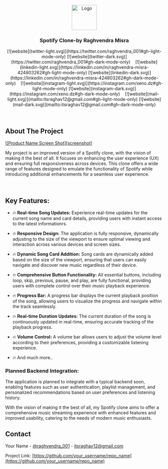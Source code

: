 

<!-- PROJECT LOGO -->
<br />
<div align="center">
  <a href="https://github.com/dev-raghvendramisra/Spotify-Clone">
    <img src="images/logo.png" alt="Logo" width="80" height="80">
  </a>

  <h3 align="center">Spotify Clone-by Raghvendra Misra</h3>

  <div align="center">
    [![website](twitter-light.svg)](https://twitter.com/raghvendra_001#gh-light-mode-only)
[![website](twitter-dark.svg)](https://twitter.com/raghvendra_001#gh-dark-mode-only)
&nbsp;&nbsp;
[![website](linkedin-light.svg)](https://linkedin.com/in/raghvendra-misra-424803262#gh-light-mode-only)
[![website](linkedin-dark.svg)](https://linkedin.com/in/raghvendra-misra-424803262#gh-dark-mode-only)
&nbsp;&nbsp;
[![website](instagram-light.svg)](https://instagram.com/xeno.dz#gh-light-mode-only)
[![website](instagram-dark.svg)](https://instagram.com/xeno.dz#gh-dark-mode-only)
&nbsp;&nbsp;
[![website](mail-light.svg)](mailto:itsraghav12@gmail.com#gh-light-mode-only)
[![website](mail-dark.svg)](mailto:itsraghav12@gmail.com#gh-dark-mode-only)
  </div>
</div>

<br>
<br>








<!-- ABOUT THE PROJECT -->
## About The Project

[![Product Name Screen Shot][screenshot]]([https://example.com](https://spotifyclonebyrv.freewebhostmost.com/))

My project is an improved version of a Spotify clone, with the vision of making it the best of all. It focuses on enhancing the user experience (UX) and ensuring full responsiveness across devices. This clone offers a wide range of features designed to emulate the functionality of Spotify while introducing additional enhancements for a seamless user experience.
<br>
<br>
<br>

## Key Features:

* 🔥 **Real-time Song Updates:** Experience real-time updates for the current song name and card details, providing users with instant access to the latest informationrs.
  
* 🔥 **Responsive Design:** The application is fully responsive, dynamically adjusting to the size of the viewport to ensure optimal viewing and interaction across various devices and screen sizes.
  
* 🔥 **Dynamic Song Card Addition:** Song cards are dynamically added based on the size of the viewport, ensuring that users can easily navigate and discover new music regardless of their device.
  
* 🔥 **Comprehensive Button Functionality:** All essential buttons, including loop, skip, previous, pause, and play, are fully functional, providing users with complete control over their music playback experience.
  
* 🔥 **Progress Bar:** A progress bar displays the current playback position of the song, allowing users to visualize the progress and navigate within the track seamlessly.

* 🔥 **Real-time Duration Updates:** The current duration of the song is continuously updated in real-time, ensuring accurate tracking of the playback progress.

* 🔥 **Volume Control:** A volume bar allows users to adjust the volume level according to their preferences, providing a customizable listening experience.

* 🔥 And much more..

<h3>Planned Backend Integration:</h3>
The application is planned to integrate with a typical backend soon, enabling features such as user authentication, playlist management, and personalized recommendations based on user preferences and listening history.

With the vision of making it the best of all, my Spotify clone aims to offer a comprehensive music streaming experience with enhanced features and improved usability, catering to the needs of modern music enthusiasts.






## Contact

Your Name - [@raghvendra_001](https://twitter.com/raghvendra_001) - itsraghav12@gmail.com

Project Link: [https://github.com/your_username/repo_name](https://github.com/your_username/repo_name)

